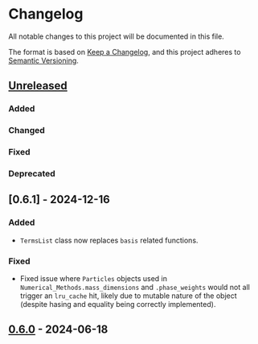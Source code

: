 # Changelog

All notable changes to this project will be documented in this file.

The format is based on [Keep a Changelog](https://keepachangelog.com/en/1.0.0/),
and this project adheres to [Semantic Versioning](https://semver.org/spec/v2.0.0.html).

## [Unreleased]

### Added

### Changed

### Fixed

### Deprecated


## [0.6.1] - 2024-12-16

### Added

- `TermsList` class now replaces `basis` related functions.

### Fixed

- Fixed issue where `Particles` objects used in `Numerical_Methods.mass_dimensions` and `.phase_weights` would not all trigger an `lru_cache` hit, likely due to mutable nature of the object (despite hasing and equality being correctly implemented).


## [0.6.0] - 2024-06-18


[unreleased]: https://github.com/GDeLaurentis/antares/compare/v0.6.0...HEAD
[0.6.0]: https://github.com/GDeLaurentis/antares/releases/tag/v0.6.0
